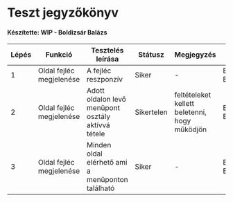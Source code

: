 # Teszt jegyzőkönyv
#### Készítette: WIP - Boldizsár Balázs

Lépés | Funkció | Tesztelés leírása | Státusz | Megjegyzés | Aláírás | Időpont
--- | --- | --- | --- | --- | --- | --- 
1 | Oldal fejléc megjelenése | A fejléc reszponzív | Siker | - | Boldizsár Balázs | 2020.10.03
2 | Oldal fejléc megjelenése | Adott oldalon levő menüpont osztály aktívvá tétele | Sikertelen | feltételeket kellett beletenni, hogy működjön | Boldizsár Balázs | 2020.10.03
3 | Oldal fejléc megjelenése | Minden oldal elérhető ami a menüponton található | Siker | - | Boldizsár Balázs | 2020.10.03